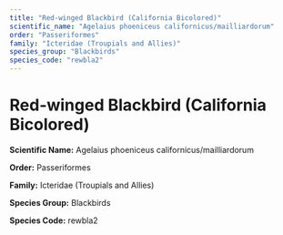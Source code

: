 ```yaml
---
title: "Red-winged Blackbird (California Bicolored)"
scientific_name: "Agelaius phoeniceus californicus/mailliardorum"
order: "Passeriformes"
family: "Icteridae (Troupials and Allies)"
species_group: "Blackbirds"
species_code: "rewbla2"
---
```


# Red-winged Blackbird (California Bicolored)

**Scientific Name:** Agelaius phoeniceus californicus/mailliardorum

**Order:** Passeriformes

**Family:** Icteridae (Troupials and Allies)

**Species Group:** Blackbirds

**Species Code:** rewbla2
